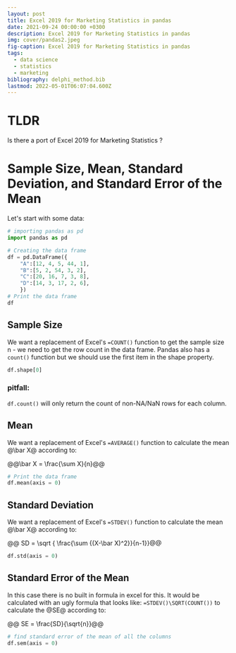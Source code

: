 ```yaml
---
layout: post
title: Excel 2019 for Marketing Statistics in pandas
date: 2021-09-24 00:00:00 +0300
description: Excel 2019 for Marketing Statistics in pandas
img: cover/pandas2.jpeg
fig-caption: Excel 2019 for Marketing Statistics in pandas
tags:
  - data science
  - statistics
  - marketing
bibliography: delphi_method.bib
lastmod: 2022-05-01T06:07:04.600Z
---
```


# TLDR
Is there a port of Excel 2019 for Marketing Statistics ?


# Sample Size, Mean, Standard Deviation, and Standard Error of the Mean

Let's start with some data:

``` python
# importing pandas as pd
import pandas as pd

# Creating the data frame
df = pd.DataFrame({
    "A":[12, 4, 5, 44, 1],
    "B":[5, 2, 54, 3, 2],
    "C":[20, 16, 7, 3, 8],
    "D":[14, 3, 17, 2, 6],
    })
# Print the data frame
df
```

## Sample Size

We want a replacement of Excel's `=COUNT()` function to get the sample size n - we need to get the row count in the data frame. Pandas also has a `count()` function but we should use the first item in the shape property.

``` python
df.shape[0]
```

### pitfall:

``df.count()``  will only return the count of non-NA/NaN rows for each column.

## Mean

We want a replacement of Excel's `=AVERAGE()` function to calculate the mean @\bar X@ according to:

@@\bar X = \frac{\sum X}{n}@@

``` python
# Print the data frame
df.mean(axis = 0)
```
## Standard Deviation

We want a replacement of Excel's `=STDEV()` function to calculate the mean @\bar X@ according to:


@@ SD = \sqrt { \frac{\sum {(X-\bar X)^2}}{n-1}}@@

``` python
df.std(axis = 0) 
```

##  Standard Error of the Mean

In this case there is no built in formula in excel for this. It would be calculated with an ugly formula that looks like: `=STDEV()\SQRT(COUNT())` to calculate the @SE@ according to:

@@ SE =  \frac{SD}{\sqrt{n}}@@

``` python
# find standard error of the mean of all the columns
df.sem(axis = 0)

```



